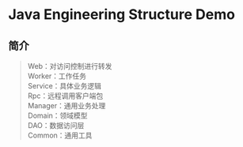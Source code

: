 # **Java Engineering Structure Demo**
## 简介
>Web：对访问控制进行转发    
>Worker：工作任务  
>Service：具体业务逻辑  
>Rpc：远程调用客户端包  
>Manager：通用业务处理  
>Domain：领域模型  
>DAO：数据访问层  
>Common：通用工具
  
